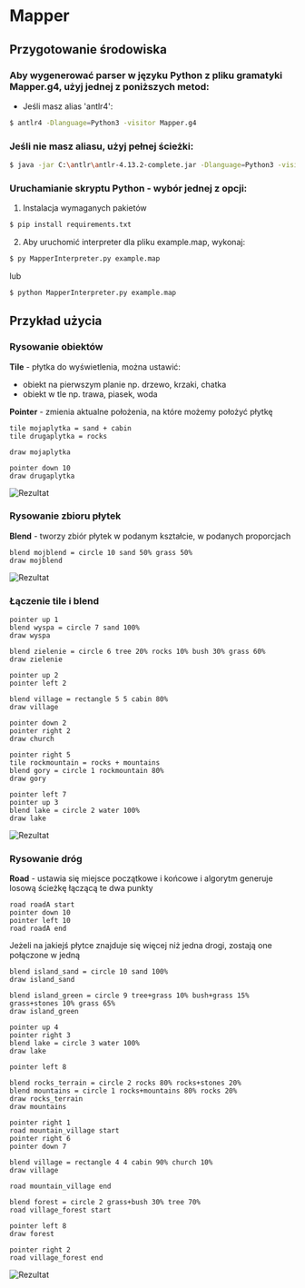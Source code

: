 # Mapper

## Przygotowanie środowiska
### Aby wygenerować parser w języku Python z pliku gramatyki Mapper.g4, użyj jednej z poniższych metod:
- Jeśli masz alias 'antlr4':
```bash
$ antlr4 -Dlanguage=Python3 -visitor Mapper.g4
```

### Jeśli nie masz aliasu, użyj pełnej ścieżki:
```bash
$ java -jar C:\antlr\antlr-4.13.2-complete.jar -Dlanguage=Python3 -visitor Mapper.g4
```

### Uruchamianie skryptu Python - wybór jednej z opcji:
1. Instalacja wymaganych pakietów
```bash
$ pip install requirements.txt
```
2. Aby uruchomić interpreter dla pliku example.map, wykonaj:
```bash
$ py MapperInterpreter.py example.map
```
lub
```bash
$ python MapperInterpreter.py example.map
```

## Przykład użycia

### Rysowanie obiektów
**Tile** - płytka do wyświetlenia, można ustawić:
- obiekt na pierwszym planie np. drzewo, krzaki, chatka
- obiekt w tle np. trawa, piasek, woda

**Pointer** - zmienia aktualne położenia, na które możemy położyć płytkę
```
tile mojaplytka = sand + cabin 
tile drugaplytka = rocks

draw mojaplytka

pointer down 10
draw drugaplytka
```
![Rezultat](./assets/readme/tile.png)


### Rysowanie zbioru płytek
**Blend** - tworzy zbiór płytek w podanym kształcie, w podanych proporcjach
```
blend mojblend = circle 10 sand 50% grass 50%
draw mojblend
```
![Rezultat](./assets/readme/blend.png)


### Łączenie tile i blend
```
pointer up 1
blend wyspa = circle 7 sand 100%
draw wyspa

blend zielenie = circle 6 tree 20% rocks 10% bush 30% grass 60%
draw zielenie

pointer up 2
pointer left 2 

blend village = rectangle 5 5 cabin 80%
draw village

pointer down 2
pointer right 2
draw church

pointer right 5
tile rockmountain = rocks + mountains
blend gory = circle 1 rockmountain 80%
draw gory

pointer left 7 
pointer up 3
blend lake = circle 2 water 100%
draw lake
```
![Rezultat](./assets/readme/blend_tile.png)

### Rysowanie dróg 
**Road** - ustawia się miejsce początkowe i końcowe i algorytm generuje losową ścieżkę łączącą te dwa punkty
```
road roadA start
pointer down 10
pointer left 10
road roadA end
```

Jeżeli na jakiejś płytce znajduje się więcej niż jedna drogi, zostają one połączone w jedną

```
blend island_sand = circle 10 sand 100%
draw island_sand

blend island_green = circle 9 tree+grass 10% bush+grass 15% grass+stones 10% grass 65%
draw island_green

pointer up 4
pointer right 3
blend lake = circle 3 water 100%
draw lake

pointer left 8

blend rocks_terrain = circle 2 rocks 80% rocks+stones 20%
blend mountains = circle 1 rocks+mountains 80% rocks 20%
draw rocks_terrain
draw mountains

pointer right 1
road mountain_village start
pointer right 6
pointer down 7

blend village = rectangle 4 4 cabin 90% church 10%
draw village

road mountain_village end

blend forest = circle 2 grass+bush 30% tree 70%
road village_forest start

pointer left 8
draw forest

pointer right 2
road village_forest end
```

![Rezultat](./assets/readme/roads.png)


